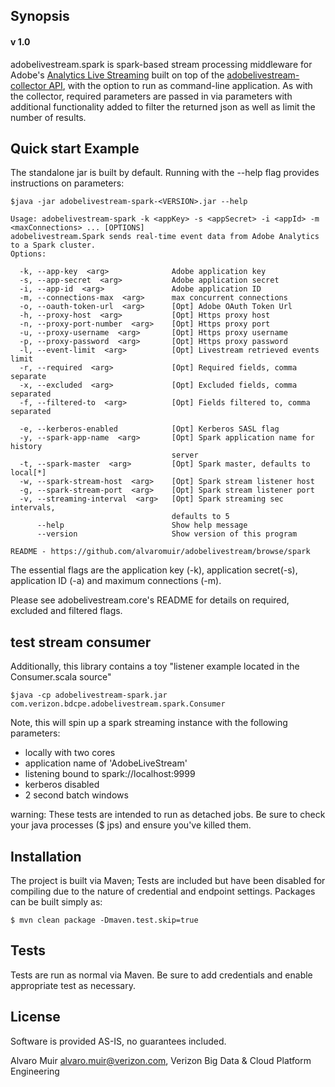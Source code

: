 ## Synopsis
#### v 1.0

adobelivestream.spark is spark-based stream processing middleware for Adobe's
[Analytics Live Streaming](https://marketing.adobe.com/developer/documentation/analytics-live-stream/overview-1)
built on top of the [adobelivestream-collector API](https://github.com/alvaromuir/adobelivestream/browse/collector),
with the option to run as command-line application. As with the collector, required parameters are passed in via parameters
with additional functionality added to filter the returned json as well as limit the number of results.

## Quick start Example

The standalone jar is built by default. Running with the --help flag provides instructions on parameters:

```
$java -jar adobelivestream-spark-<VERSION>.jar --help

Usage: adobelivestream-spark -k <appKey> -s <appSecret> -i <appId> -m <maxConnections> ... [OPTIONS]
adobelivestream.Spark sends real-time event data from Adobe Analytics to a Spark cluster.
Options:

  -k, --app-key  <arg>              Adobe application key
  -s, --app-secret  <arg>           Adobe application secret
  -i, --app-id  <arg>               Adobe application ID
  -m, --connections-max  <arg>      max concurrent connections
  -o, --oauth-token-url  <arg>      [Opt] Adobe OAuth Token Url
  -h, --proxy-host  <arg>           [Opt] Https proxy host
  -n, --proxy-port-number  <arg>    [Opt] Https proxy port
  -u, --proxy-username  <arg>       [Opt] Https proxy username
  -p, --proxy-password  <arg>       [Opt] Https proxy password
  -l, --event-limit  <arg>          [Opt] Livestream retrieved events limit
  -r, --required  <arg>             [Opt] Required fields, comma separate
  -x, --excluded  <arg>             [Opt] Excluded fields, comma separated
  -f, --filtered-to  <arg>          [Opt] Fields filtered to, comma separated

  -e, --kerberos-enabled            [Opt] Kerberos SASL flag
  -y, --spark-app-name  <arg>       [Opt] Spark application name for history
                                    server
  -t, --spark-master  <arg>         [Opt] Spark master, defaults to local[*]
  -w, --spark-stream-host  <arg>    [Opt] Spark stream listener host
  -g, --spark-stream-port  <arg>    [Opt] Spark stream listener port
  -v, --streaming-interval  <arg>   [Opt] Spark streaming sec intervals,
                                    defaults to 5
      --help                        Show help message
      --version                     Show version of this program

README - https://github.com/alvaromuir/adobelivestream/browse/spark
```
The essential flags are the application key (-k), application secret(-s), application ID (-a) and maximum connections (-m).

Please see adobelivestream.core's README for details on required, excluded and filtered flags.
##

## test stream consumer ##

Additionally, this library contains a toy "listener example located in the Consumer.scala source"
```
$java -cp adobelivestream-spark.jar com.verizon.bdcpe.adobelivestream.spark.Consumer
```

Note, this will spin up a spark streaming instance with the following parameters:
* locally with two cores
* application name of 'AdobeLiveStream'
* listening bound to spark://localhost:9999
* kerberos disabled
* 2 second batch windows

warning: These tests are intended to run as detached jobs. Be sure to check your java processes ($ jps) and ensure you've killed them.

## Installation

The project is built via Maven; Tests are included but have been disabled for compiling due to the nature of credential 
and endpoint settings. Packages can be built simply as:
                                            
```$ mvn clean package -Dmaven.test.skip=true```

## Tests

Tests are run as normal via Maven. Be sure to add credentials and enable appropriate test as necessary.

## License

Software is provided AS-IS, no guarantees included.


Alvaro Muir <alvaro.muir@verizon.com>, Verizon Big Data & Cloud Platform Engineering